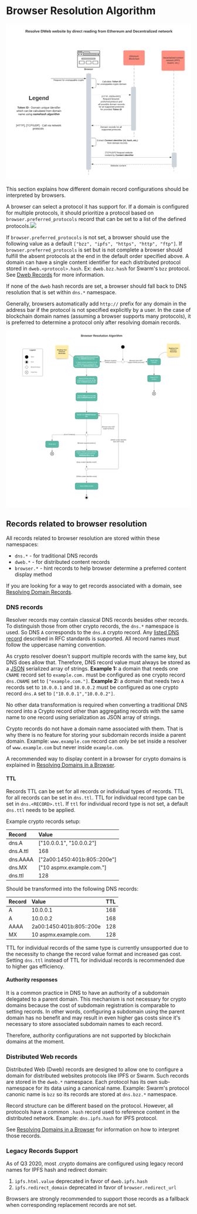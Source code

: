 # Browser Resolution Algorithm

![](../.gitbook/assets/resolve_dweb_website_by_direct_reading_from_ethereum_and_decentralized_network.png)

This section explains how different domain record configurations should be interpreted by browsers.

A browser can select a protocol it has support for. If a domain is configured for multiple protocols, it should prioritize a protocol based on `browser.preferred_protocols` record that can be set to a list of the defined protocols.![](https://unstoppabledomains.slack.com/files/UKN3V261H/F01B42CJXJN/screen_shot_2020-09-21_at_2.34.07_pm.png)

If `browser.preferred_protocols` is not set, a browser should use the following value as a default `["bzz", "ipfs", "https", "http", "ftp"]`. If `browser.preferred_protocols` is set but is not complete a browser should fulfill the absent protocols at the end in the default order specified above. A domain can have a single content identifier for each distributed protocol stored in `dweb.<protocol>.hash`. Ex: `dweb.bzz.hash` for Swarm's `bzz` protocol. See [Dweb Records](browser-resolution-algorithm.md#distributed-web-records) for more information.

If none of the `dweb` hash records are set, a browser should fall back to DNS resolution that is set within `dns.*` namespace.

Generally, browsers automatically add `http://` prefix for any domain in the address bar if the protocol is not specified explicitly by a user. In the case of blockchain domain names \(assuming a browser supports many protocols\), it is preferred to determine a protocol only after resolving domain records.

![](../.gitbook/assets/browser_resolution_algorithm.png)

## Records related to browser resolution

All records related to browser resolution are stored within these namespaces:

* `dns.*` - for traditional DNS records
* `dweb.*` - for distributed content records
* `browser.*` - hint records to help browser determine a preferred content display method

If you are looking for a way to get records associated with a domain, see [Resolving Domain Records](../domain-registry-essentials/resolving-domain-records.md).

### DNS records

Resolver records may contain classical DNS records besides other records. To distinguish those from other crypto records, the `dns.*` namespace is used. So DNS `A` corresponds to the `dns.A` crypto record. Any [listed DNS record](https://en.wikipedia.org/wiki/List_of_DNS_record_types) described in RFC standards is supported. All record names must follow the uppercase naming convention.

As crypto resolver doesn't support multiple records with the same key, but DNS does allow that. Therefore, DNS record value must always be stored as a [JSON](http://json.org/) serialized array of strings. **Example 1:** a domain that needs one `CNAME` record set to `example.com.` must be configured as one crypto record `dns.CNAME` set to `["example.com."]`. **Example 2:** a domain that needs two `A` records set to `10.0.0.1` and `10.0.0.2` must be configured as one crypto record `dns.A` set to `["10.0.0.1","10.0.0.2"]`.

No other data transformation is required when converting a traditional DNS record into a Crypto record other than aggregating records with the same name to one record using serialization as JSON array of strings.

Crypto records do not have a domain name associated with them. That is why there is no feature for storing your subdomain records inside a parent domain. Example: `www.example.com` record can only be set inside a resolver of `www.example.com` but never inside `example.com`.

A recommended way to display content in a browser for crypto domains is explained in [Resolving Domains in a Browser](resolving-domains-in-a-browser.md).

#### **TTL**

Records TTL can be set for all records or individual types of records. TTL for all records can be set in `dns.ttl`. TTL for individual record type can be set in `dns.<RECORD>.ttl`. If `ttl` for individual record type is not set, a default `dns.ttl` needs to be applied.

Example crypto records setup:

| Record | Value |
| :--- | :--- |
| dns.A | \["10.0.0.1", "10.0.0.2"\] |
| dns.A.ttl | 168 |
| dns.AAAA | \["2a00:1450:401b:805::200e"\] |
| dns.MX | \["10 aspmx.example.com."\] |
| dns.ttl | 128 |

Should be transformed into the following DNS records:

| Record | Value | TTL |
| :--- | :--- | :--- |
| A | 10.0.0.1 | 168 |
| A | 10.0.0.2 | 168 |
| AAAA | 2a00:1450:401b:805::200e | 128 |
| MX | 10 aspmx.example.com. | 128 |

TTL for individual records of the same type is currently unsupported due to the necessity to change the record value format and increased gas cost. Setting `dns.ttl` instead of TTL for individual records is recommended due to higher gas efficiency.

#### **Authority responses**

It is a common practice in DNS to have an authority of a subdomain delegated to a parent domain. This mechanism is not necessary for crypto domains because the cost of subdomain registration is comparable to setting records. In other words, configuring a subdomain using the parent domain has no benefit and may result in even higher gas costs since it's necessary to store associated subdomain names to each record.

Therefore, authority configurations are not supported by blockchain domains at the moment.

### Distributed Web records

Distributed Web \(Dweb\) records are designed to allow one to configure a domain for distributed websites protocols like IPFS or Swarm. Such records are stored in the `dweb.*` namespace. Each protocol has its own sub-namespace for its data using a canonical name. Example: Swarm's protocol canonic name is `bzz` so its records are stored at `dns.bzz.*` namespace.

Record structure can be different based on the protocol. However, all protocols have a common `.hash` record used to reference content in the distributed network. Example: `dns.ipfs.hash` for IPFS protocol.

See [Resolving Domains in a Browser](resolving-domains-in-a-browser.md) for information on how to interpret those records.

### Legacy Records Support

As of Q3 2020, most .crypto domains are configured using legacy record names for IPFS hash and redirect domain:

1. `ipfs.html.value` deprecated in favor of `dweb.ipfs.hash`
2. `ipfs.redirect_domain` deprecated in favor of `browser.redirect_url`

Browsers are strongly recommended to support those records as a fallback when corresponding replacement records are not set.

